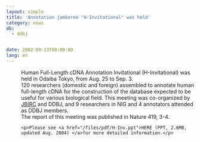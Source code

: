 ```yaml
---
layout: simple
title: 'Annotation jamboree "H-Invitational" was held'
category: news
db:
  - ddbj


date: 2002-09-13T00:00:00
lang: en
---
```


<dd>Human Full-Length cDNA Annotation Invitational (H-Invitational) was held in Odaiba Tokyo, from Aug. 25 to Sep. 3.<br>
<dd>120 researchers (domestic and foreign) assembled to annotate human full-length cDNA for the construction of the database expected to be useful for various biological field. This meeting was co-organized by <a href="http://www.jbirc.aist.go.jp/index_E.html">JBIRC</a> and DDBJ, and 9 researchers in NIG and 4 annotators attended as DDBJ members.<br>
<dd>The report of this meeting was published in Nature 419, 3-4.

    <p>Please see <a href="/files/pdf/H-Inv.ppt">HERE (PPT, 2.6MB, updated Aug. 2004) </a>for more detailed information.</p>
</dd>
</dd>
</dd>
